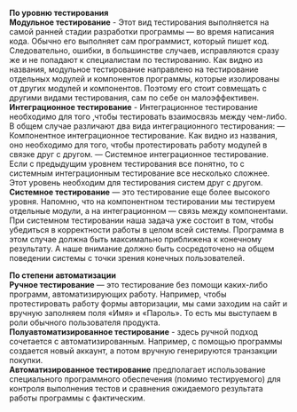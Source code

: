 **По уровню тестирования**  
  **Модульное тестирование** - Этот вид тестирования выполняется на самой ранней стадии разработки программы — во время написания кода. Обычно его выполняет сам программист, который пишет код. Следовательно, ошибки, в большинстве случаев, исправляются сразу же и не попадают к специалистам по тестированию. Как видно из названия, модульное тестирование направлено на тестирование отдельных модулей и компонентов программы, которые изолированы от других модулей и компонентов. Поэтому его стоит совмещать с другими видами тестирования, сам по себе он малоэффективен.  
  **Интеграционное тестирование** - Интеграционное тестирование необходимо для того ,чтобы тестировать взаимосвязь между чем-либо. В общем случае различают два вида интеграционного тестирования: — Компонентное интеграционное тестирование. Как видно из названия, оно необходимо для того, чтобы протестировать работу модулей в связке друг с другом. — Системное интеграционное тестирование. Если с предыдущим уровнем тестирования все понятно, то с системным интеграционным тестирование все несколько сложнее. Этот уровень необходим для тестирования систем друг с другом.  
  **Системное тестирование** — это тестирование еще более высокого уровня. Напомню, что на компонентном тестировании мы тестируем отдельные модули, а на интеграционном — связь между компонентами. При системном тестировании наша задача уже состоит в том, чтобы убедиться в корректности работы в целом всей системы. Программа в этом случае должна быть максимально приближена к конечному результату. А наше внимание должно быть сосредоточено на общем поведении системы с точки зрения конечных пользователей.  

**По степени автоматизации**  
  **Ручное тестирование** — это тестирование без помощи каких-либо программ, автоматизирующих работу. Например, чтобы протестировать работу формы авторизации, мы сами заходим на сайт и вручную заполняем поля «Имя» и «Пароль». То есть мы выступаем в роли обычного пользователя продукта.  
  **Полуавтоматизированное тестирование** - здесь ручной подход сочетается с автоматизированным. Например, с помощью программы создается новый аккаунт, а потом вручную генерируются транзакции покупки.  
  **Автоматизированное тестирование** предполагает использование специального программного обеспечения (помимо тестируемого) для контроля выполнения тестов и сравнения ожидаемого результата работы программы с фактическим.  
